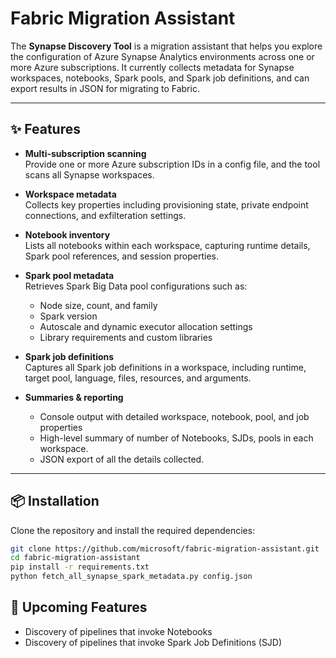 # Fabric Migration Assistant

The **Synapse Discovery Tool** is a migration assistant that helps you explore the configuration of Azure Synapse Analytics environments across one or more Azure subscriptions. 
It currently collects metadata for Synapse workspaces, notebooks, Spark pools, and Spark job definitions, and can export results in JSON for migrating to Fabric. 

---

## ✨ Features

- **Multi-subscription scanning**  
  Provide one or more Azure subscription IDs in a config file, and the tool scans all Synapse workspaces.

- **Workspace metadata**  
  Collects key properties including provisioning state, private endpoint connections, and exfilteration settings.

- **Notebook inventory**  
  Lists all notebooks within each workspace, capturing runtime details, Spark pool references, and session properties.

- **Spark pool metadata**  
  Retrieves Spark Big Data pool configurations such as:
  - Node size, count, and family
  - Spark version
  - Autoscale and dynamic executor allocation settings
  - Library requirements and custom libraries

- **Spark job definitions**  
  Captures all Spark job definitions in a workspace, including runtime, target pool, language, files, resources, and arguments.

- **Summaries & reporting**  
  - Console output with detailed workspace, notebook, pool, and job properties  
  - High-level summary of number of Notebooks, SJDs, pools in each workspace.
  - JSON export of all the details collected. 

---

## 📦 Installation

Clone the repository and install the required dependencies:

~~~bash
git clone https://github.com/microsoft/fabric-migration-assistant.git
cd fabric-migration-assistant
pip install -r requirements.txt
python fetch_all_synapse_spark_metadata.py config.json
~~~

## 🚧 Upcoming Features
- Discovery of pipelines that invoke Notebooks  
- Discovery of pipelines that invoke Spark Job Definitions (SJD) 

